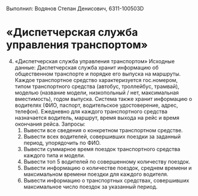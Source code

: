 Выполнил: Водянов Степан Денисович, 6311-100503D

# «Диспетчерская служба управления транспортом»

4. «Диспетчерская служба управления транспортом»
  Исходные данные:
    Диспетчерская служба хранит информацию об общественном транспорте и
    порядке его выпуска на маршруты. Каждое транспортное средство характеризуется
    гос.номером, типом транспортного средства (автобус, троллейбус, трамвай),
    моделью (название модели, низкопольный / нет, максимальная вместимость),
    годом выпуска. Система также хранит информацию о водителях (ФИО, паспорт,
    водительское удостоверение, адрес, телефон). Ежедневно для каждого
    транспортного средства назначается водитель, маршрут, время выхода на рейс и
    время окончания рейса.
  Запросы:
    1) Вывести все сведения о конкретном транспортном средстве.
    2) Вывести всех водителей, совершивших поездки за заданный период,
    упорядочить по ФИО.
    3) Вывести суммарное время поездок транспортного средства каждого типа и
    модели.
    4) Вывести топ 5 водителей по совершенному количеству поездок.
    5) Вывести информацию о количестве поездок, среднем времени и
    максимальном времени поездки для каждого водителя.
    6) Вывести информацию о транспортных средствах, совершивших
    максимальное число поездок за указанный период.
